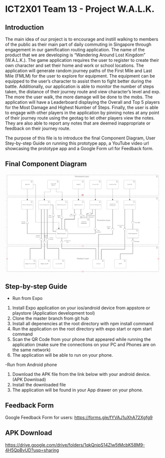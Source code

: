 # ICT2X01 Team 13 - Project W.A.L.K.

## Introduction

The main idea of our project is to encourage and instill walking to members of the public as their main part of daily commuting in Singapore through engagement in our gamification routing application. The name of the product that we are developing is “Wandering Around Lost Kingdom” (W.A.L.K.). The game application requires the user to register to create their own character and set their home and work or school locations. The application will generate random journey paths of the First Mile and Last Mile (FMLM) for the user to explore for equipment. The equipment can be equipped to the user’s character to assist them to fight better during the battle. Additionally, our application is able to monitor the number of steps taken, the distance of their journey route and view character’s level and exp. The more the user walk, the more damage will be done to the mobs. The application will have a Leaderboard displaying the Overall and Top 5 players for the Most Damage and Highest Number of Steps. Finally, the user is able to engage with other players in the application by pinning notes at any point of their journey route using the geotag to let other players view the notes. They are also able to report any notes that are deemed inappropriate or feedback on their journey route.

The purpose of this file is to introduce the final Component Diagram, User Stey-by-step Guide on running this prototype app, a YouTube video url showcasing the prototype app and a Google Form url for Feedback form.

## Final Component Diagram
![Component Diagram](readmeImage/UpdatedComponentDiagram.png)



## Step-by-step Guide
- Run from Expo
1. Install Expo application on your ios/android device from appstore or playstore (Application development tool)
2. Clone the master branch from git hub 
3. Install all depenencies at the root directory with npm install command
4. Run the application on the root directory with expo start or npm start command
5. Scan the QR Code from your phone that appeared while running the application
(make sure the connections on your PC and Phones are on the same network)
6. The application will be able to run on your phone. 

-Run from Android phone
1. Download the APK file from the link below with your android device. (APK Download)
2. Install the downloaded file
3. The application will be found in your App drawer on your phone.

## Feedback Form

Google Feedback Form for users:
https://forms.gle/fYVAJ1uXhA72Xgfg9

## APK Download
https://drive.google.com/drive/folders/1qkQnjpS14Zlw5tMcbK58M9-4H5QpBvUD?usp=sharing
